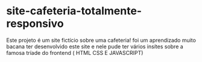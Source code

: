 # site-cafeteria-totalmente-responsivo
 Este projeto é um site fictício sobre uma cafeteria! foi um aprendizado muito bacana ter desenvolvido este site e nele pude ter vários insítes sobre a famosa tríade do frontend ( HTML CSS E JAVASCRIPT) 
